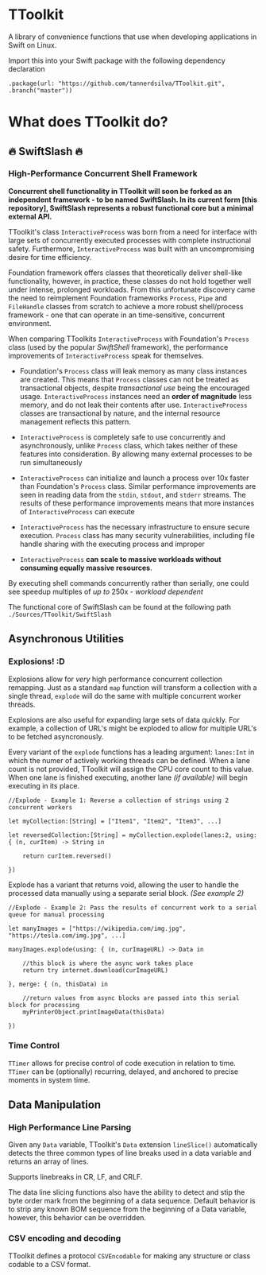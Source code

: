 # TToolkit

A library of convenience functions that use when developing applications in Swift on Linux.

Import this into your Swift package with the following dependency declaration

`.package(url: "https://github.com/tannerdsilva/TToolkit.git", .branch("master"))`

# What does TToolkit do?

## 🔥 SwiftSlash 🔥
### High-Performance Concurrent Shell Framework

**Concurrent shell functionality in TToolkit will soon be forked as an independent framework - to be named SwiftSlash. In its current form [this repository], SwiftSlash represents a robust functional core but a minimal external API.**

TToolkit's class `InteractiveProcess` was born from a need for interface with large sets of concurrently executed processes with complete instructional safety. Furthermore, `InteractiveProcess` was built with an uncompromising desire for time efficiency.

Foundation framework offers classes that theoretically deliver shell-like functionality, however, in practice, these classes do not hold together well under intense, prolonged workloads. From this unfortunate discovery came the need to reimplement Foundation frameworks `Process`, `Pipe` and `FileHandle` classes from scratch to achieve a more robust shell/process framework - one that can operate in an time-sensitive, concurrent environment.

When comparing TToolkits `InteractiveProcess` with Foundation's `Process` class (used by the popular *SwiftShell* framework), the performance improvements of `InteractiveProcess` speak for themselves.

- Foundation's `Process` class will leak memory as many class instances are created. This means that `Process` classes can not be treated as transactional objects, despite *transactional use* being the encouraged usage. `InteractiveProcess` instances need an **order of magnitude** less memory, and do not leak their contents after use. `InteractiveProcess` classes are transactional by nature, and the internal resource management reflects this pattern.

- `InteractiveProcess` is completely safe to use concurrently and asynchronously, unlike `Process` class, which takes neither of these features into consideration. By allowing many external processes to be run simultaneously 

- `InteractiveProcess` can initialize and launch a process over 10x faster than Foundation's `Process` class. Similar performance improvements are seen in reading data from the `stdin`, `stdout`, and `stderr` streams. The results of these performance improvements means that more instances of `InteractiveProcess` can execute 

- `InteractiveProcess` has the necessary infrastructure to ensure secure execution. `Process` class has many security vulnerabilities, including file handle sharing with the executing process and improper  

- `InteractiveProcess` **can scale to massive workloads without consuming equally massive resources**. 

By executing shell commands concurrently rather than serially, one could see speedup multiples of *up to* 250x - *workload dependent*

The functional core of SwiftSlash can be found at the following path `./Sources/TToolkit/SwiftSlash`

## Asynchronous Utilities

### Explosions! :D

Explosions allow for *very* high performance concurrent collection remapping. Just as a standard `map` function will transform a collection with a single thread, `explode` will do the same with multiple concurrent worker threads.

Explosions are also useful for expanding large sets of data quickly. For example, a collection of URL's might be exploded to allow for multiple URL's to be fetched asyncronously.

Every variant of the `explode` functions has a leading argument: `lanes:Int` in which the numer of actively working threads can be defined. When a lane count is not provided, TToolkit will assign the CPU core count to this value. When one lane is finished executing, another lane _(if available)_ will begin executing in its place.

```
//Explode - Example 1: Reverse a collection of strings using 2 concurrent workers

let myCollection:[String] = ["Item1", "Item2", "Item3", ...]

let reversedCollection:[String] = myCollection.explode(lanes:2, using: { (n, curItem) -> String in

	return curItem.reversed()
	
})

```

Explode has a variant that returns void, allowing the user to handle the processed data manually using a separate serial block. _(See example 2)_

```
//Explode - Example 2: Pass the results of concurrent work to a serial queue for manual processing

let manyImages = ["https://wikipedia.com/img.jpg", "https://tesla.com/img.jpg", ...]

manyImages.explode(using: { (n, curImageURL) -> Data in

	//this block is where the async work takes place
	return try internet.download(curImageURL)
	
}, merge: { (n, thisData) in

	//return values from async blocks are passed into this serial block for processing
	myPrinterObject.printImageData(thisData)
	
})
```

### Time Control

`TTimer` allows for precise control of code execution in relation to time. `TTimer` can be (optionally) recurring, delayed, and anchored to precise moments in system time.


## Data Manipulation
### High Performance Line Parsing

Given any `Data` variable, TToolkit's `Data` extension `lineSlice()` automatically detects the three common types of line breaks used in a data variable and returns an array of lines.

Supports linebreaks in CR, LF, and CRLF.

The data line slicing functions also have the ability to detect and stip the byte order mark from the beginning of a data sequence. Default behavior is to strip any known BOM sequence from the beginning of a Data variable, however, this behavior can be overridden.

### CSV encoding and decoding

TToolkit defines a protocol `CSVEncodable` for making any structure or class codable to a CSV format.
